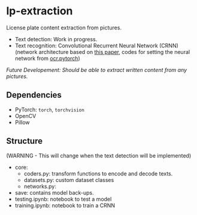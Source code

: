 # lp-extraction

License plate content extraction from pictures.

* Text detection: Work in progress.
* Text recognition: Convolutional Recurrent Neural Network (CRNN) (network architecture based on [this paper](https://arxiv.org/pdf/1507.05717.pdf), codes for setting the neural network from [ocr.pytorch](https://github.com/courao/ocr.pytorch))

*Future Developement: Should be able to extract written content from any pictures.*

## Dependencies

* PyTorch: `torch`, `torchvision`
* OpenCV
* Pillow

## Structure

(WARNING - This will change when the text detection will be implemented)

* core:
    * coders.py: transform functions to encode and decode texts. 
    * datasets.py: custom dataset classes
    * networks.py: 
* save: contains model back-ups.
* testing.ipynb: notebook to test a model
* training.ipynb: notebook to train a CRNN
